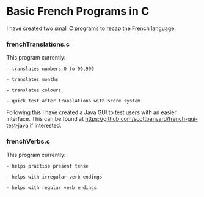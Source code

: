 # Basic French Programs in C

I have created two small C programs to recap the French language. 

### frenchTranslations.c

This program currently:

`- translates numbers 0 to 99,999`

`- translates months`

`- translates colours`

`- quick test after translations with score system`

Following this I have created a Java GUI to test users with an easier interface. This can be found at https://github.com/scottbanyard/french-gui-test-java if interested.

### frenchVerbs.c

This program currently:

`- helps practise present tense`

`- helps with irregular verb endings`

`- helps with regular verb endings`



